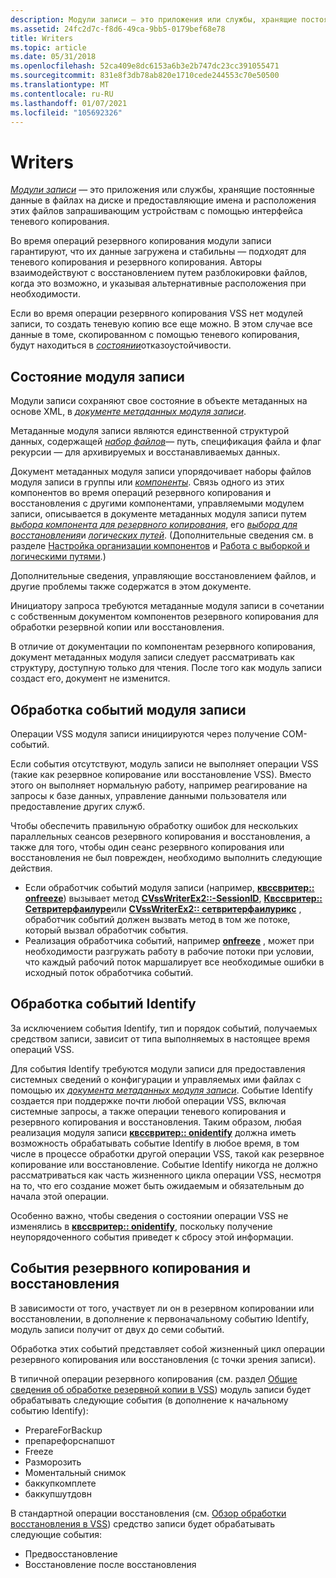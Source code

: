 ```yaml
---
description: Модули записи — это приложения или службы, хранящие постоянные данные в файлах на диске и предоставляющие имена и расположения этих файлов запрашивающим устройствам с помощью интерфейса теневого копирования.
ms.assetid: 24fc2d7c-f8d6-49ca-9bb5-0179bef68e78
title: Writers
ms.topic: article
ms.date: 05/31/2018
ms.openlocfilehash: 52ca409e8dc6153a6b3e2b747dc23cc391055471
ms.sourcegitcommit: 831e8f3db78ab820e1710cede244553c70e50500
ms.translationtype: MT
ms.contentlocale: ru-RU
ms.lasthandoff: 01/07/2021
ms.locfileid: "105692326"
---
```

# <a name="writers"></a>Writers

[*Модули записи*](vssgloss-w.md) — это приложения или службы, хранящие постоянные данные в файлах на диске и предоставляющие имена и расположения этих файлов запрашивающим устройствам с помощью интерфейса теневого копирования.

Во время операций резервного копирования модули записи гарантируют, что их данные загружена и стабильны — подходят для теневого копирования и резервного копирования. Авторы взаимодействуют с восстановлением путем разблокировки файлов, когда это возможно, и указывая альтернативные расположения при необходимости.

Если во время операции резервного копирования VSS нет модулей записи, то создать теневую копию все еще можно. В этом случае все данные в томе, скопированном с помощью теневого копирования, будут находиться в [*состоянии*](vssgloss-c.md)отказоустойчивости.

## <a name="writer-state"></a>Состояние модуля записи

Модули записи сохраняют свое состояние в объекте метаданных на основе XML, в [*документе метаданных модуля записи*](vssgloss-w.md).

Метаданные модуля записи являются единственной структурой данных, содержащей [*набор файлов*](vssgloss-f.md)— путь, спецификация файла и флаг рекурсии — для архивируемых и восстанавливаемых данных.

Документ метаданных модуля записи упорядочивает наборы файлов модуля записи в группы или [*компоненты*](vssgloss-c.md). Связь одного из этих компонентов во время операций резервного копирования и восстановления с другими компонентами, управляемыми модулем записи, описывается в документе метаданных модуля записи путем [*выбора компонента для резервного копирования*](vssgloss-s.md), его [*выбора для восстановления*](vssgloss-s.md)и [*логических путей*](vssgloss-l.md). (Дополнительные сведения см. в разделе [Настройка организации компонентов](definition-of-components-by-writers.md) и [Работа с выборкой и логическими путями](working-with-selectability-and-logical-paths.md).)

Дополнительные сведения, управляющие восстановлением файлов, и другие проблемы также содержатся в этом документе.

Инициатору запроса требуются метаданные модуля записи в сочетании с собственным документом компонентов резервного копирования для обработки резервной копии или восстановления.

В отличие от документации по компонентам резервного копирования, документ метаданных модуля записи следует рассматривать как структуру, доступную только для чтения. После того как модуль записи создаст его, документ не изменится.

## <a name="writer-event-handling"></a>Обработка событий модуля записи

Операции VSS модуля записи инициируются через получение COM-событий.

Если события отсутствуют, модуль записи не выполняет операции VSS (такие как резервное копирование или восстановление VSS). Вместо этого он выполняет нормальную работу, например реагирование на запросы к базе данных, управление данными пользователя или предоставление других служб.

Чтобы обеспечить правильную обработку ошибок для нескольких параллельных сеансов резервного копирования и восстановления, а также для того, чтобы один сеанс резервного копирования или восстановления не был поврежден, необходимо выполнить следующие действия.

-   Если обработчик событий модуля записи (например, [**квссвритер:: onfreeze**](/windows/desktop/api/VsWriter/nf-vswriter-cvsswriter-onfreeze)) вызывает метод [**CVssWriterEx2::-SessionID**](/windows/desktop/api/VsWriter/nf-vswriter-cvsswriterex2-getsessionid), [**Квссвритер:: Сетвритерфаилуре**](/windows/desktop/api/VsWriter/nf-vswriter-cvsswriter-setwriterfailure)или [**CVssWriterEx2:: сетвритерфаилурикс**](/windows/desktop/api/VsWriter/nf-vswriter-cvsswriterex2-setwriterfailureex) , обработчик событий должен вызвать метод в том же потоке, который вызвал обработчик события.
-   Реализация обработчика событий, например [**onfreeze**](/windows/desktop/api/VsWriter/nf-vswriter-cvsswriter-onfreeze) , может при необходимости разгружать работу в рабочие потоки при условии, что каждый рабочий поток маршалирует все необходимые ошибки в исходный поток обработчика событий.

## <a name="handling-identify-events"></a>Обработка событий Identify

За исключением события Identify, тип и порядок событий, получаемых средством записи, зависит от типа выполняемых в настоящее время операций VSS.

Для события Identify требуются модули записи для предоставления системных сведений о конфигурации и управляемых ими файлах с помощью их [*документа метаданных модуля записи*](vssgloss-w.md). Событие Identify создается при поддержке почти любой операции VSS, включая системные запросы, а также операции теневого копирования и резервного копирования и восстановления. Таким образом, любая реализация модуля записи [**квссвритер:: onidentify**](/windows/desktop/api/VsWriter/nf-vswriter-cvsswriter-onidentify) должна иметь возможность обрабатывать событие Identify в любое время, в том числе в процессе обработки другой операции VSS, такой как резервное копирование или восстановление. Событие Identify никогда не должно рассматриваться как часть жизненного цикла операции VSS, несмотря на то, что его создание может быть ожидаемым и обязательным до начала этой операции.

Особенно важно, чтобы сведения о состоянии операции VSS не изменялись в [**квссвритер:: onidentify**](/windows/desktop/api/VsWriter/nf-vswriter-cvsswriter-onidentify), поскольку получение неупорядоченного события приведет к сбросу этой информации.

## <a name="backup-and-restore-events"></a>События резервного копирования и восстановления

В зависимости от того, участвует ли он в резервном копировании или восстановлении, в дополнение к первоначальному событию Identify, модуль записи получит от двух до семи событий.

Обработка этих событий представляет собой жизненный цикл операции резервного копирования или восстановления (с точки зрения записи).

В типичной операции резервного копирования (см. раздел [Общие сведения об обработке резервной копии в VSS](overview-of-processing-a-backup-under-vss.md)) модуль записи будет обрабатывать следующие события (в дополнение к начальному событию Identify):

-   PrepareForBackup
-   препарефорснапшот
-   Freeze
-   Разморозить
-   Моментальный снимок
-   баккупкомплете
-   баккупшутдовн

В стандартной операции восстановления (см. [Обзор обработки восстановления в VSS](overview-of-processing-a-restore-under-vss.md)) средство записи будет обрабатывать следующие события:

-   Предвосстановление
-   Восстановление после восстановления

 

 



